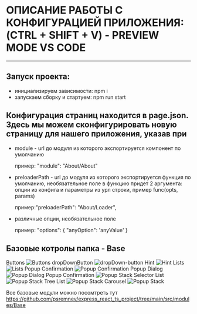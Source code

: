 # ОПИСАНИЕ РАБОТЫ С КОНФИГУРАЦИЕЙ ПРИЛОЖЕНИЯ: (CTRL + SHIFT + V) - PREVIEW MODE VS CODE

---

 ## Запуск проекта:
   - инициализируем зависимости: npm i
   - запускаем сборку и стартуем: npm run start
 ## Конфигурация страниц находится в page.json. Здесь мы можем сконфигурировать новую страницу для нашего приложения, указав при

   - module - url до модуля из которого экспортируется компонент по умолчанию

     пример: "module": "About/About"

   - preloaderPath - url до модуля из которого экспортируется функция по умолчанию, необязательное поле
   в функцию придет 2 аргумента: опции из конфига и параметры из урл строки, пример func(opts, params)

     пример:"preloaderPath": "About/Loader",

   - различные опции, необязательное поле

     пример:
     "options": {
        "anyOption": 'anyValue'
     }
## Базовые котролы папкa - Base
Buttons
![Buttons](https://github.com/psremnev/express_react_ts_project/blob/main/demo-image/button.png)
dropDownButton
![dropDown-button](https://github.com/psremnev/express_react_ts_project/blob/main/demo-image/dropDown-button.png)
Hint
![Hint](https://github.com/psremnev/express_react_ts_project/blob/main/demo-image/hint.png)
Lists
![Lists](https://github.com/psremnev/express_react_ts_project/blob/main/demo-image/lists.png)
Popup Confirmation
![Popup Confirmation](https://github.com/psremnev/express_react_ts_project/blob/main/demo-image/popup-confirmation.png)
Popup Dialog
![Popup Dialog](https://github.com/psremnev/express_react_ts_project/blob/main/demo-image/popup-dialog.png)
Popup Confirmation
![Popup Stack](https://github.com/psremnev/express_react_ts_project/blob/main/demo-image/popup-stack.png)
Selector List
![Popup Stack](https://github.com/psremnev/express_react_ts_project/blob/main/demo-image/selector-list.png)
Tree List
![Popup Stack](https://github.com/psremnev/express_react_ts_project/blob/main/demo-image/tree-list.png)
Carousel
![Popup Stack](https://github.com/psremnev/express_react_ts_project/blob/main/demo-image/carousel.png)

Все базовые модули можно посомтреть тут https://github.com/psremnev/express_react_ts_project/tree/main/src/modules/Base